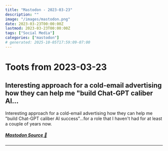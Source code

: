 ```yaml
---
title: "Mastodon - 2023-03-23"
description: ""
image: "/images/mastodon.png"
date: 2023-03-23T00:00:00Z
lastmod: 2023-03-23T00:00:00Z
tags: ["Social Media"]
categories: ["mastodon"]
# generated: 2025-10-05T17:59:09-07:00
---
```


# Toots from 2023-03-23

## Interesting approach for a cold-email advertising how they can help me "build Chat-GPT caliber AI...

Interesting approach for a cold-email advertising how they can help me "build Chat-GPT caliber AI success"...for a role that I haven't had for at least a couple of years now.

##### [Mastodon Source 🐘](https://hachyderm.io/@mweagle/110074577746722753)

---

